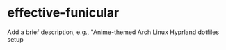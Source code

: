 # effective-funicular
Add a brief description, e.g., "Anime-themed Arch Linux Hyprland dotfiles setup
